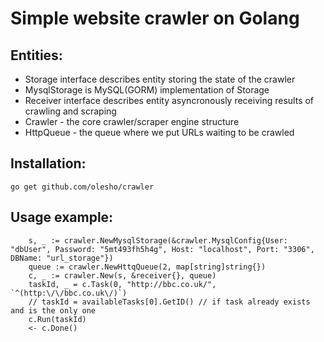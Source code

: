 # Simple website crawler on Golang #

## Entities: ##
* Storage interface describes entity storing the state of the crawler
* MysqlStorage is MySQL(GORM) implementation of Storage
* Receiver interface describes entity asyncronously receiving results of crawling and scraping
* Crawler - the core crawler/scraper engine structure
* HttpQueue - the queue where we put URLs waiting to be crawled

## Installation: ##

```go get github.com/olesho/crawler```


## Usage example: ##
```
    s, _ := crawler.NewMysqlStorage(&crawler.MysqlConfig{User: "dbUser", Password: "5mt493fh5h4g", Host: "localhost", Port: "3306", DBName: "url_storage"})
    queue := crawler.NewHttqQueue(2, map[string]string{})
    c, _ := crawler.New(s, &receiver{}, queue)
    taskId, _ = c.Task(0, "http://bbc.co.uk/", `^(http:\/\/bbc.co.uk\/)`)
    // taskId = availableTasks[0].GetID() // if task already exists and is the only one
    c.Run(taskId)
    <- c.Done()
```